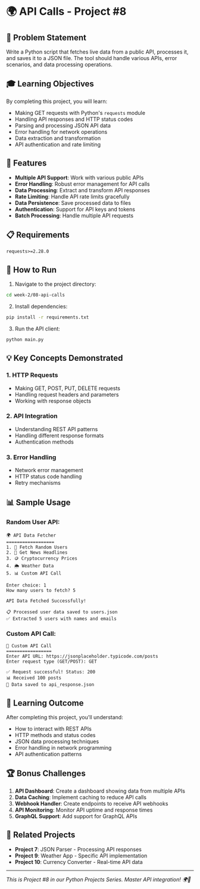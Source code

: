 # 🌍 API Calls - Project #8

## 🎯 Problem Statement

Write a Python script that fetches live data from a public API, processes it, and saves it to a JSON file. The tool should handle various APIs, error scenarios, and data processing operations.

## 🎓 Learning Objectives

By completing this project, you will learn:
- Making GET requests with Python's `requests` module
- Handling API responses and HTTP status codes
- Parsing and processing JSON API data
- Error handling for network operations
- Data extraction and transformation
- API authentication and rate limiting

## 🔧 Features

- **Multiple API Support**: Work with various public APIs
- **Error Handling**: Robust error management for API calls
- **Data Processing**: Extract and transform API responses
- **Rate Limiting**: Handle API rate limits gracefully
- **Data Persistence**: Save processed data to files
- **Authentication**: Support for API keys and tokens
- **Batch Processing**: Handle multiple API requests

## 📋 Requirements

```
requests>=2.28.0
```

## 🚀 How to Run

1. Navigate to the project directory:
```bash
cd week-2/08-api-calls
```

2. Install dependencies:
```bash
pip install -r requirements.txt
```

3. Run the API client:
```bash
python main.py
```

## 💡 Key Concepts Demonstrated

### 1. HTTP Requests
- Making GET, POST, PUT, DELETE requests
- Handling request headers and parameters
- Working with response objects

### 2. API Integration
- Understanding REST API patterns
- Handling different response formats
- Authentication methods

### 3. Error Handling
- Network error management
- HTTP status code handling
- Retry mechanisms

## 📊 Sample Usage

### Random User API:
```
🌍 API Data Fetcher
==================
1. 🧑 Fetch Random Users
2. 📰 Get News Headlines
3. 🪙 Cryptocurrency Prices
4. 🌦️ Weather Data
5. 📊 Custom API Call

Enter choice: 1
How many users to fetch? 5

API Data Fetched Successfully!

📋 Processed user data saved to users.json
✅ Extracted 5 users with names and emails
```

### Custom API Call:
```
📡 Custom API Call
=================
Enter API URL: https://jsonplaceholder.typicode.com/posts
Enter request type (GET/POST): GET

✅ Request successful! Status: 200
📊 Received 100 posts
💾 Data saved to api_response.json
```

## 🎯 Learning Outcome

After completing this project, you'll understand:
- How to interact with REST APIs
- HTTP methods and status codes
- JSON data processing techniques
- Error handling in network programming
- API authentication patterns

## 🏆 Bonus Challenges

1. **API Dashboard**: Create a dashboard showing data from multiple APIs
2. **Data Caching**: Implement caching to reduce API calls
3. **Webhook Handler**: Create endpoints to receive API webhooks
4. **API Monitoring**: Monitor API uptime and response times
5. **GraphQL Support**: Add support for GraphQL APIs

## 🔗 Related Projects

- **Project 7**: JSON Parser - Processing API responses
- **Project 9**: Weather App - Specific API implementation
- **Project 10**: Currency Converter - Real-time API data

---

*This is Project #8 in our Python Projects Series. Master API integration! 🌍📡*
